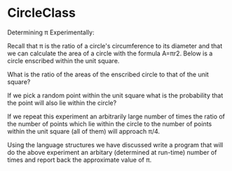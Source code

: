 # CircleClass

Determining π Experimentally:

Recall that π is the ratio of a circle's circumference to its
diameter and that we can calculate the area of a circle with the
formula A=πr2. Below is a circle enscribed within the unit square.

What is the ratio of the areas of the enscribed circle to that of
the unit square?

If we pick a random point within the unit square what is the
probability that the point will also lie within the circle?

If we repeat this experiment an arbitrarily large number of times the
ratio of the number of points which lie within the circle to the number
of points within the unit square (all of them) will approach π/4.

Using the language structures we have discussed write a program that
will do the above experiment an arbitary (determined at run-time)
number of times and report back the approximate value of π. 

